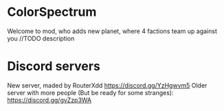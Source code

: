 # ColorSpectrum
Welcome to mod, who adds new planet, where 4 factions team up against you
//TODO description
# Discord servers
New server, maded by RouterXdd
https://discord.gg/YzHgwvm5
Older server with more people (But be ready for some stranges):
https://discord.gg/gvZzp3WA
